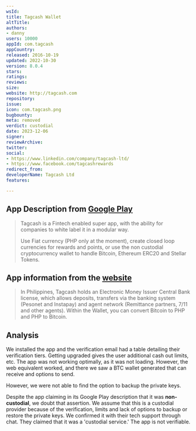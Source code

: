 ```yaml
---
wsId: 
title: Tagcash Wallet
altTitle: 
authors:
- danny
users: 10000
appId: com.tagcash
appCountry: 
released: 2016-10-19
updated: 2022-10-30
version: 8.0.4
stars: 
ratings: 
reviews: 
size: 
website: http://tagcash.com
repository: 
issue: 
icon: com.tagcash.png
bugbounty: 
meta: removed
verdict: custodial
date: 2023-12-06
signer: 
reviewArchive: 
twitter: 
social:
- https://www.linkedin.com/company/tagcash-ltd/
- https://www.facebook.com/tagcashrewards
redirect_from: 
developerName: Tagcash Ltd
features: 

---
```


## App Description from [Google Play](https://play.google.com/store/apps/details?id=com.tagcash) 

> Tagcash is a Fintech enabled super app, with the ability for companies to white label it in a modular way.
>
> Use Fiat currency (PHP only at the moment), create closed loop currencies for rewards and points, or use the non custodial cryptocurrency wallet to handle Bitcoin, Ethereum ERC20 and Stellar Tokens.

## App information from the [website](https://tagcash.com/money.php) 

> In Philippines, Tagcash holds an Electronic Money Issuer Central Bank license, which allows deposits, transfers via the banking system (Pesonet and Instapay) and agent network (Remittance partners, 7/11 and other agents). Within the Wallet, you can convert Bitcoin to PHP and PHP to Bitcoin.

## Analysis 

We installed the app and the verification email had a table detailing their verification tiers. Getting upgraded gives the user additional cash out limits, etc. The app was not working optimally, as it was not loading. However, the web equivalent worked, and there we saw a BTC wallet generated that can receive and options to send. 

However, we were not able to find the option to backup the private keys. 

Despite the app claiming in its Google Play description that it was **non-custodial**, we doubt that assertion. We assume that this is a custodial provider because of the verification, limits and lack of options to backup or restore the private keys. We confirmed it with their tech support through chat. They claimed that it was a 'custodial service.' The app is not verifiable.




